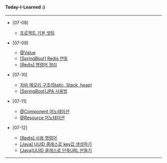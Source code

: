 #### Today-I-Learned :)

---

+ [07-08]
  + [프로젝트 기본 셋팅](https://www.notion.so/07-08-e24a5b5c52224901b361b301ac31a048)
+ [07-09]
  + [@Value](https://www.notion.so/Value-b963cabc7e9d4475a3967f3236a338fc)
  + [[SpringBoot] Redis 연동](https://www.notion.so/SpringBoot-Redis-86e07f570d5743a0b913a5925c073a63)
  + [[Redis] 명령어 정리](https://www.notion.so/Redis-fa4906140e8743c993ab54c0f2171b5f)

+ [07-10]
  + [자바 메모리 구조(Static, Stack, heap)](https://www.notion.so/JAVA-Static-Stack-heap-b964277b8ac14653af68ef623466cbca)
  + [[SpringBoot]JPA 사용법](https://www.notion.so/JPA-JPA-175c14ba62064a07945fe6f75004651b)

+ [07-11]
  + [@Component 어노테이션](https://www.notion.so/Component-822eaac5756c4ae8a1f929d02ee7753f)
  + [@Resource 어노테이션](https://www.notion.so/Resource-aa324d98527a421483cda96a258f32cc)

+ [07-12]
  + [[Redis] 사용 명령어](https://www.notion.so/Redis-41f2f693ec0c455db62cb2ee409bf6df)
  + [[Java] UUID 클래스로 key값 생성하기](https://www.notion.so/Java-UUID-key-db59b8894015448d83d433b9bc8c0505)
  + [[Java]UUID 클래스로 단축URL 만들기](https://www.notion.so/JAVA-UUID-URL-da5ec209b6694ae6b4559a2fbb5861a7)

---
